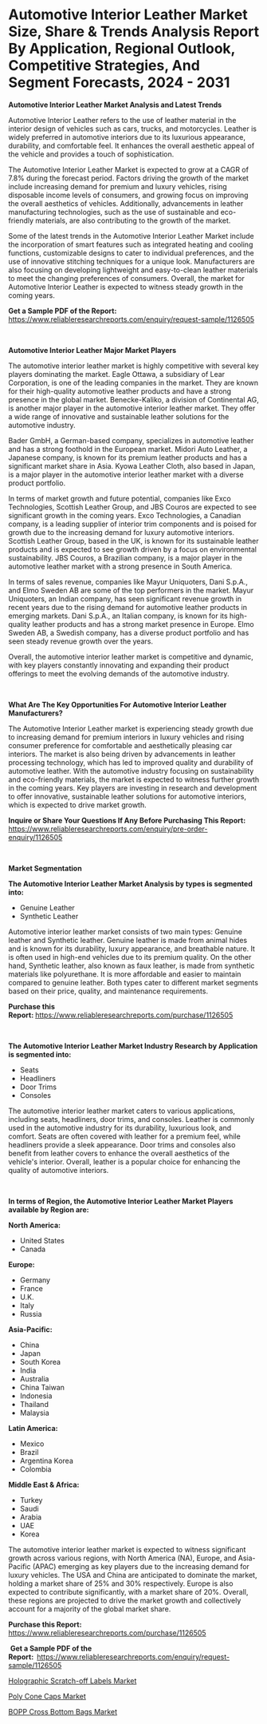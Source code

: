 <p><h1>Automotive Interior Leather Market Size, Share & Trends Analysis Report By Application, Regional Outlook, Competitive Strategies, And Segment Forecasts, 2024 - 2031</h1></p><p><strong>Automotive Interior Leather Market Analysis and Latest Trends</strong></p>
<p><p>Automotive Interior Leather refers to the use of leather material in the interior design of vehicles such as cars, trucks, and motorcycles. Leather is widely preferred in automotive interiors due to its luxurious appearance, durability, and comfortable feel. It enhances the overall aesthetic appeal of the vehicle and provides a touch of sophistication.</p><p>The Automotive Interior Leather Market is expected to grow at a CAGR of 7.8% during the forecast period. Factors driving the growth of the market include increasing demand for premium and luxury vehicles, rising disposable income levels of consumers, and growing focus on improving the overall aesthetics of vehicles. Additionally, advancements in leather manufacturing technologies, such as the use of sustainable and eco-friendly materials, are also contributing to the growth of the market.</p><p>Some of the latest trends in the Automotive Interior Leather Market include the incorporation of smart features such as integrated heating and cooling functions, customizable designs to cater to individual preferences, and the use of innovative stitching techniques for a unique look. Manufacturers are also focusing on developing lightweight and easy-to-clean leather materials to meet the changing preferences of consumers. Overall, the market for Automotive Interior Leather is expected to witness steady growth in the coming years.</p></p>
<p><strong>Get a Sample PDF of the Report:&nbsp;</strong> <a href="https://www.reliableresearchreports.com/enquiry/request-sample/1126505">https://www.reliableresearchreports.com/enquiry/request-sample/1126505</a></p>
<p>&nbsp;</p>
<p><strong>Automotive Interior Leather Major Market Players</strong></p>
<p><p>The automotive interior leather market is highly competitive with several key players dominating the market. Eagle Ottawa, a subsidiary of Lear Corporation, is one of the leading companies in the market. They are known for their high-quality automotive leather products and have a strong presence in the global market. Benecke-Kaliko, a division of Continental AG, is another major player in the automotive interior leather market. They offer a wide range of innovative and sustainable leather solutions for the automotive industry.</p><p>Bader GmbH, a German-based company, specializes in automotive leather and has a strong foothold in the European market. Midori Auto Leather, a Japanese company, is known for its premium leather products and has a significant market share in Asia. Kyowa Leather Cloth, also based in Japan, is a major player in the automotive interior leather market with a diverse product portfolio.</p><p>In terms of market growth and future potential, companies like Exco Technologies, Scottish Leather Group, and JBS Couros are expected to see significant growth in the coming years. Exco Technologies, a Canadian company, is a leading supplier of interior trim components and is poised for growth due to the increasing demand for luxury automotive interiors. Scottish Leather Group, based in the UK, is known for its sustainable leather products and is expected to see growth driven by a focus on environmental sustainability. JBS Couros, a Brazilian company, is a major player in the automotive leather market with a strong presence in South America.</p><p>In terms of sales revenue, companies like Mayur Uniquoters, Dani S.p.A., and Elmo Sweden AB are some of the top performers in the market. Mayur Uniquoters, an Indian company, has seen significant revenue growth in recent years due to the rising demand for automotive leather products in emerging markets. Dani S.p.A., an Italian company, is known for its high-quality leather products and has a strong market presence in Europe. Elmo Sweden AB, a Swedish company, has a diverse product portfolio and has seen steady revenue growth over the years.</p><p>Overall, the automotive interior leather market is competitive and dynamic, with key players constantly innovating and expanding their product offerings to meet the evolving demands of the automotive industry.</p></p>
<p>&nbsp;</p>
<p><strong>What Are The Key Opportunities For Automotive Interior Leather Manufacturers?</strong></p>
<p><p>The Automotive Interior Leather market is experiencing steady growth due to increasing demand for premium interiors in luxury vehicles and rising consumer preference for comfortable and aesthetically pleasing car interiors. The market is also being driven by advancements in leather processing technology, which has led to improved quality and durability of automotive leather. With the automotive industry focusing on sustainability and eco-friendly materials, the market is expected to witness further growth in the coming years. Key players are investing in research and development to offer innovative, sustainable leather solutions for automotive interiors, which is expected to drive market growth.</p></p>
<p><strong>Inquire or Share Your Questions If Any Before Purchasing This Report:</strong> <a href="https://www.reliableresearchreports.com/enquiry/pre-order-enquiry/1126505">https://www.reliableresearchreports.com/enquiry/pre-order-enquiry/1126505</a></p>
<p>&nbsp;</p>
<p><strong>Market Segmentation</strong></p>
<p><strong>The Automotive Interior Leather Market Analysis by types is segmented into:</strong></p>
<p><ul><li>Genuine Leather</li><li>Synthetic Leather</li></ul></p>
<p><p>Automotive interior leather market consists of two main types: Genuine leather and Synthetic leather. Genuine leather is made from animal hides and is known for its durability, luxury appearance, and breathable nature. It is often used in high-end vehicles due to its premium quality. On the other hand, Synthetic leather, also known as faux leather, is made from synthetic materials like polyurethane. It is more affordable and easier to maintain compared to genuine leather. Both types cater to different market segments based on their price, quality, and maintenance requirements.</p></p>
<p><strong>Purchase this Report:&nbsp;</strong><a href="https://www.reliableresearchreports.com/purchase/1126505">https://www.reliableresearchreports.com/purchase/1126505</a></p>
<p>&nbsp;</p>
<p><strong>The Automotive Interior Leather Market Industry Research by Application is segmented into:</strong></p>
<p><ul><li>Seats</li><li>Headliners</li><li>Door Trims</li><li>Consoles</li></ul></p>
<p><p>The automotive interior leather market caters to various applications, including seats, headliners, door trims, and consoles. Leather is commonly used in the automotive industry for its durability, luxurious look, and comfort. Seats are often covered with leather for a premium feel, while headliners provide a sleek appearance. Door trims and consoles also benefit from leather covers to enhance the overall aesthetics of the vehicle's interior. Overall, leather is a popular choice for enhancing the quality of automotive interiors.</p></p>
<p>&nbsp;</p>
<p><strong>In terms of Region, the Automotive Interior Leather Market Players available by Region are:</strong></p>
<p>
    <p> <strong> North America: </strong>
        <ul>
            <li>United States</li>
            <li>Canada</li>
        </ul>
        </p> 
    <p> <strong> Europe: </strong>
        <ul>
            <li>Germany</li>
            <li>France</li>
            <li>U.K.</li>
            <li>Italy</li>
            <li>Russia</li>
        </ul>
        </p> 
    <p> <strong> Asia-Pacific: </strong>
        <ul>
            <li>China</li>
            <li>Japan</li>
            <li>South Korea</li>
            <li>India</li>
            <li>Australia</li>
            <li>China Taiwan</li>
            <li>Indonesia</li>
            <li>Thailand</li>
            <li>Malaysia</li>
        </ul>
        </p> 
    <p> <strong> Latin America: </strong>
        <ul>
            <li>Mexico</li>
            <li>Brazil</li>
            <li>Argentina Korea</li>
            <li>Colombia</li>
        </ul>
        </p> 
    <p> <strong> Middle East & Africa: </strong>
        <ul>
            <li>Turkey</li>
            <li>Saudi</li>
            <li>Arabia</li>
            <li>UAE</li>
            <li>Korea</li>
        </ul>
    </p>
    </p>
<p><p>The automotive interior leather market is expected to witness significant growth across various regions, with North America (NA), Europe, and Asia-Pacific (APAC) emerging as key players due to the increasing demand for luxury vehicles. The USA and China are anticipated to dominate the market, holding a market share of 25% and 30% respectively. Europe is also expected to contribute significantly, with a market share of 20%. Overall, these regions are projected to drive the market growth and collectively account for a majority of the global market share.</p></p>
<p><strong>Purchase this Report: </strong><a href="https://www.reliableresearchreports.com/purchase/1126505">https://www.reliableresearchreports.com/purchase/1126505</a></p>
<p>&nbsp;<strong>Get a Sample PDF of the Report:&nbsp;&nbsp;</strong><a href="https://www.reliableresearchreports.com/enquiry/request-sample/1126505">https://www.reliableresearchreports.com/enquiry/request-sample/1126505</a></p>
<p><strong></strong></p>
<p><p><a href="https://view.publitas.com/reportprime-1/holographic-scratch-off-labels-market-centers-on-aspects-such-as-market-growth-market-share-market-opportunity-and-projected-forecasts-spanning-from-2023-to-2030/">Holographic Scratch-off Labels Market</a></p><p><a href="https://view.publitas.com/reportprime-1/poly-cone-caps-market-analysis-and-market-size-global-industry-overview-market-segmentation-and-forecast-2023-to-2030/">Poly Cone Caps Market</a></p><p><a href="https://view.publitas.com/reportprime-1/global-bopp-cross-bottom-bags-market-size-and-market-trends-insights-and-projections-from-2023-to-2030/">BOPP Cross Bottom Bags Market</a></p></p>